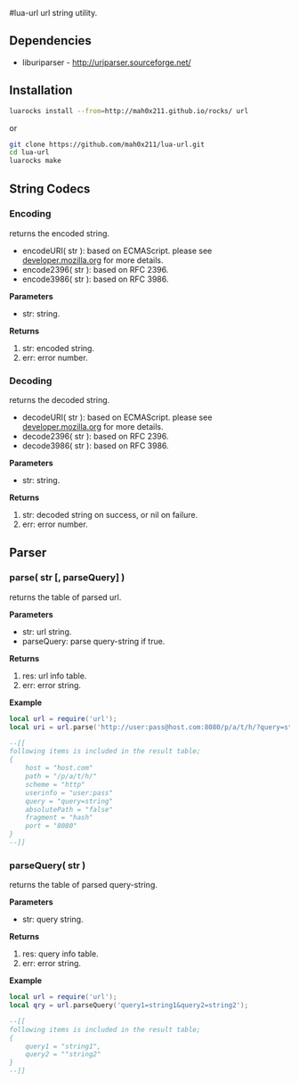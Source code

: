 #lua-url
url string utility.

## Dependencies

- liburiparser - http://uriparser.sourceforge.net/


## Installation

```sh
luarocks install --from=http://mah0x211.github.io/rocks/ url
```

or 

```sh
git clone https://github.com/mah0x211/lua-url.git
cd lua-url
luarocks make
```

## String Codecs

### Encoding

returns the encoded string.

- encodeURI( str ): based on ECMAScript. please see [developer.mozilla.org](https://developer.mozilla.org/en-US/docs/Web/JavaScript/Reference/Global_Objects/encodeURI) for more details.
- encode2396( str ): based on RFC 2396.
- encode3986( str ): based on RFC 3986.

**Parameters**

- str: string.

**Returns**

1. str: encoded string.
2. err: error number.


### Decoding

returns the decoded string.

- decodeURI( str ): based on ECMAScript. please see [developer.mozilla.org](https://developer.mozilla.org/en-US/docs/Web/JavaScript/Reference/Global_Objects/decodeURI) for more details.
- decode2396( str ): based on RFC 2396.
- decode3986( str ): based on RFC 3986.

**Parameters**

- str: string.

**Returns**

1. str: decoded string on success, or nil on failure.
2. err: error number.


## Parser

### parse( str [, parseQuery] )

returns the table of parsed url.

**Parameters**

- str: url string.
- parseQuery: parse query-string if true.

**Returns**

1. res: url info table.
2. err: error string.

**Example**

```lua
local url = require('url');
local uri = url.parse('http://user:pass@host.com:8080/p/a/t/h/?query=string#hash');

--[[
following items is included in the result table;
{
    host = "host.com"
    path = "/p/a/t/h/"
    scheme = "http"
    userinfo = "user:pass"
    query = "query=string"
    absolutePath = "false"
    fragment = "hash"
    port = "8080"
}
--]]
```

### parseQuery( str )

returns the table of parsed query-string.

**Parameters**

- str: query string.

**Returns**

1. res: query info table.
2. err: error string.

**Example**

```lua
local url = require('url');
local qry = url.parseQuery('query1=string1&query2=string2');

--[[
following items is included in the result table;
{
    query1 = "string1",
    query2 = ""string2"
}
--]]
```
